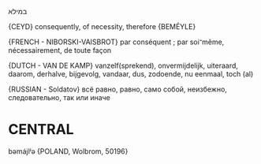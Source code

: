 במילא

{CEYD}
consequently, of necessity, therefore {BEMÉYLE}

{FRENCH - NIBORSKI-VAISBROT}
par conséquent ; par soi־même, nécessairement, de toute façon

{DUTCH - VAN DE KAMP}
vanzelf(sprekend), onvermijdelijk, uiteraard, daarom, derhalve, bijgevolg, vandaar, dus, zodoende, nu eenmaal, toch (al)

{RUSSIAN - Soldatov}
всё равно, равно, само собой, неизбежно, следовательно, так или иначе

CENTRAL
========

bəmájlʲə {POLAND, Wolbrom, 50196}